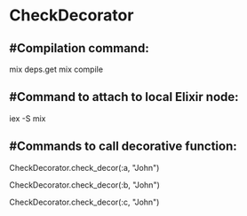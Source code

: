 # CheckDecorator

#Compilation command:
---------------------
  mix deps.get
  mix compile

#Command to attach to local Elixir node:
--------------------------------------

iex -S mix

#Commands to call decorative function:
-------------------------------------
CheckDecorator.check_decor(:a, "John")

CheckDecorator.check_decor(:b, "John")

CheckDecorator.check_decor(:c, "John")


